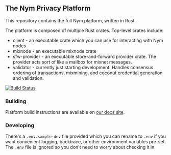 ## The Nym Privacy Platform

This repository contains the full Nym platform, written in Rust.

The platform is composed of multiple Rust crates. Top-level crates include:

* client - an executable crate which you can use for interacting with Nym nodes
* mixnode - an executable mixnode crate
* sfw-provider - an executable store-and-forward provider crate. The provider acts sort of like a mailbox for mixnet messages.
* validator - currently just starting development. Handles consensus ordering of transactions, mixmining, and coconut credential generation and validation. 

[![Build Status](https://travis-ci.com/nymtech/nym.svg?branch=develop)](https://travis-ci.com/nymtech/nym)

### Building

Platform build instructions are available on [our docs site](https://nymtech.net/docs/mixnet/installation/).

### Developing

There's a `.env.sample-dev` file provided which you can rename to `.env` if you want convenient logging, backtrace, or other environment variables pre-set. The `.env` file is ignored so you don't need to worry about checking it in.
